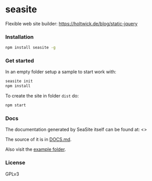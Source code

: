 # seasite

Flexible web site builder: <https://holtwick.de/blog/static-jquery>

### Installation

```sh
npm install seasite -g
```

### Get started

In an empty folder setup a sample to start work with:

```sh
seasite init
npm install
```

To create the site in folder `dist` do:

```sh
npm start
```

### Docs

The documentation generated by SeaSite itself can be found at: <> 

The source of it is in [DOCS.md](DOCS.md).

Also visit the [example folder](example/).

### License

GPLv3
